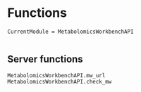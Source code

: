 # Functions

```@meta
CurrentModule = MetabolomicsWorkbenchAPI
```

```@index
```

## Server functions

```@docs
MetabolomicsWorkbenchAPI.mw_url
MetabolomicsWorkbenchAPI.check_mw
```
